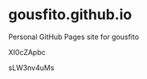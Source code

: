 # gousfito.github.io
Personal GitHub Pages site for gousfito






















































XI0cZApbc

sLW3nv4uMs
